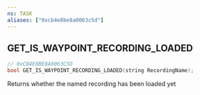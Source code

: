 ```yaml
---
ns: TASK
aliases: ["0xcb4e8be8a0063c5d"]
---
```

## GET_IS_WAYPOINT_RECORDING_LOADED

```c
// 0xCB4E8BE8A0063C5D
bool GET_IS_WAYPOINT_RECORDING_LOADED(string RecordingName);
```

Returns whether the named recording has been loaded yet

